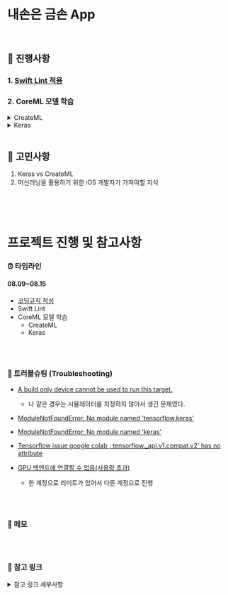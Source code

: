 
# 내손은 금손 App

<br>

## 📘 진행사항

### 1. [Swift Lint 적용](https://github.com/Kioding/ios-my-magical-hand/blob/f1d65c02347ec82621ec562c54eea3325f982d60/Docs/SwiftLint.md)
### 2. CoreML 모델 학습


<details>
<summary>CreateML</summary>
<div markdown="1">
  
1. Data 준비   
![train](https://user-images.githubusercontent.com/65153742/128963608-49488eea-890c-4bea-86bf-9a6ad970fb04.png)   
![test](https://user-images.githubusercontent.com/65153742/128963609-aa3aa6c4-4ef7-4d76-ab3c-6b8c0c1571f9.png)

2. CreateML 생성   
![스크린샷 2021-08-11 오후 12 05 53](https://user-images.githubusercontent.com/65153742/128963324-2d24cc3e-55a2-4976-8d74-37fe4808e2d5.png)
![스크린샷 2021-08-11 오후 12 11 17](https://user-images.githubusercontent.com/65153742/128963876-f4d6bfd0-f13d-4528-beb2-8e669fd99a7c.png)
![스크린샷 2021-08-11 오후 12 11 30](https://user-images.githubusercontent.com/65153742/128963786-4c182c67-417c-4e9a-b2cd-0ffb00fbb937.png)
![스크린샷 2021-08-11 오후 12 11 41](https://user-images.githubusercontent.com/65153742/128963789-4358e340-9ccb-4887-b6a2-9988a55d99ec.png)

3. Data 학습   
![스크린샷 2021-08-11 오후 12 15 19](https://user-images.githubusercontent.com/65153742/128965136-e47aec07-f2ff-487e-8771-dff4ca52f94c.png)
![스크린샷 2021-08-11 오후 12 14 32](https://user-images.githubusercontent.com/65153742/128965142-98caef26-fe74-434b-80d9-1fb9614d22ce.png)
![스크린샷 2021-08-11 오후 12 21 52](https://user-images.githubusercontent.com/65153742/128965143-61bfd449-1632-4882-8354-1c4f16697385.png)
![스크린샷 2021-08-11 오후 12 22 04](https://user-images.githubusercontent.com/65153742/128965145-f695ffe8-ca72-434b-aa2f-19431e736b22.png)   
![스크린샷 2021-08-11 오후 12 22 59](https://user-images.githubusercontent.com/65153742/128965146-2b46cd30-8b5e-4f38-bb24-c056b7fe1183.png)
![스크린샷 2021-08-11 오후 12 16 28](https://user-images.githubusercontent.com/65153742/128965148-bdea7c90-2bfe-47b2-a15d-495c040c5812.png)
![스크린샷 2021-08-11 오후 12 24 42](https://user-images.githubusercontent.com/65153742/128965151-5af4ffb8-adcf-49ad-a2d3-2cde20e820ef.png)
![스크린샷 2021-08-11 오후 12 24 52](https://user-images.githubusercontent.com/65153742/128965155-cd828e8c-9fac-4833-a8ca-90267a07e84a.png)
![스크린샷 2021-08-11 오후 12 25 01](https://user-images.githubusercontent.com/65153742/128965159-adf7f20f-1bea-43ba-9461-58858455964b.png)

4. 인식 시키기   
![스크린샷 2021-08-11 오후 12 27 50](https://user-images.githubusercontent.com/65153742/128965382-b1c79b84-99b4-45ac-a1f3-a2e01e385eef.png)
![스크린샷 2021-08-11 오후 12 27 57](https://user-images.githubusercontent.com/65153742/128965387-88f18a3d-5c27-4997-bc5a-4a598ea4da07.png)
![스크린샷 2021-08-11 오후 12 27 15](https://user-images.githubusercontent.com/65153742/128965390-5196b309-5baf-471c-856b-208e2b147016.png)
![스크린샷 2021-08-11 오후 12 27 10](https://user-images.githubusercontent.com/65153742/128965392-90622bfc-6d5f-41a0-a5ec-4a15cdede71e.png)


</details>

  
<details>
<summary>Keras</summary>
<div markdown="1">
  
![스크린샷 2021-08-10 오후 6 34 07](https://user-images.githubusercontent.com/65153742/128962797-7a3db23b-02ca-48c3-b559-a82c83265715.png)
  
![스크린샷 2021-08-10 오후 6 34 18](https://user-images.githubusercontent.com/65153742/128962801-1e1b0ebe-11eb-4cd8-9b37-77f28f60e6c1.png)
  
![스크린샷 2021-08-10 오후 6 34 39](https://user-images.githubusercontent.com/65153742/128962804-c07cf277-4a64-46e8-abc1-b67efa82a17b.png)
  
![스크린샷 2021-08-10 오후 6 34 53](https://user-images.githubusercontent.com/65153742/128962808-faccd266-8d04-4362-b737-282d89e2bb48.png)
  
![스크린샷 2021-08-10 오후 6 35 06](https://user-images.githubusercontent.com/65153742/128962810-b4bea98b-c4da-41d4-b205-18d8fe9ce424.png)
  
![스크린샷 2021-08-10 오후 6 35 21](https://user-images.githubusercontent.com/65153742/128962826-a0c6526e-808d-4f07-b59f-183fe1af9da3.png)
  
![스크린샷 2021-08-10 오후 6 35 43](https://user-images.githubusercontent.com/65153742/128962831-34dbbcfb-2bb3-4155-a1c5-18e8b4e6a7f1.png)
  
![스크린샷 2021-08-10 오후 6 35 54](https://user-images.githubusercontent.com/65153742/128962833-e11d12a4-384a-4080-b9ec-511cf7c7b4a8.png)
  
![스크린샷 2021-08-10 오후 6 36 05](https://user-images.githubusercontent.com/65153742/128962838-ffe7d24b-44af-4c22-850c-5132e5860b7b.png)
  
![스크린샷 2021-08-10 오후 6 36 21](https://user-images.githubusercontent.com/65153742/128962843-cd8b602b-e15a-4a9c-8917-a30c3a76bdaa.png)

</details>


<br>

## 📕 고민사항
1. Keras vs CreateML
2. 머신러닝을 활용하기 위한 iOS 개발자가 가져야할 지식 

<br><br><br>

# 프로젝트 진행 및 참고사항

### ⏰ 타임라인

#### 08.09~08.15
- [코딩규칙 작성](https://github.com/Kioding/ios-my-magical-hand/blob/f1d65c02347ec82621ec562c54eea3325f982d60/Docs/%EA%B7%9C%EC%B9%99.md)
- Swift Lint
- CoreML 모델 학습
    - CreateML
    - Keras


<br>
<br>

### 🚀 트러블슈팅 (Troubleshooting)
- [A build only device cannot be used to run this target.](https://comster.tistory.com/774)
    - 나 같은 경우는 시뮬레이터를 지정하지 않아서 생긴 문제였다.

- [ModuleNotFoundError: No module named 'tensorflow.keras'](https://codedragon.tistory.com/10118)
- [ModuleNotFoundError: No module named 'keras'](https://aalto.tistory.com/4)
- [Tensorflow issue google colab ; tensorflow._api.v1.compat.v2' has no attribute](https://stackoverflow.com/questions/67703514/tensorflow-issue-google-colab-tensorflow-api-v1-compat-v2-has-no-attribute/67751009#67751009)
- [GPU 백엔드에 연결할 수 없음(사용량 초과)](https://limitsinx.tistory.com/135)
   - 한 계정으로 리미트가 있어서 다른 계정으로 진행
   
<br>
<br>

### 📝 메모


<br>
<br>

### 🔗 참고 링크

<details>
<summary>참고 링크 세부사항</summary>
<div markdown="1">

<br>
  
CoreML 및 이미지 처리 관련 문서
  - [CoreML](https://developer.apple.com/documentation/coreml)
  - [CoreML API](https://developer.apple.com/documentation/coreml/core_ml_api) 
  - [CreatML](https://developer.apple.com/documentation/createml)
  - [Creating an Image Classifier Model](https://developer.apple.com/documentation/createml/creating_an_image_classifier_model) 
  - [Drawing](https://developer.apple.com/documentation/uikit/drawing)
  - [UIGraphicsImageRenderer](https://developer.apple.com/documentation/uikit/uigraphicsimagerenderer)
  - [CVPixelBuffer](https://developer.apple.com/documentation/corevideo/1456758-cvpixelbuffercreate)
  - [coremltools](https://coremltools.readme.io/docs/what-are-coreml-tools)
  
머신러닝 및 Keras를 공부하고 싶다면(참고용)
  - [머신러닝 대체 뭘까요?](https://youtu.be/ieaqrwZeyLY)
  - [컨볼루션 신경망 만들기](https://tykimos.github.io/2017/03/08/CNN_Getting_Started/)
  - [케라스 공식 사이트](https://keras.io/)
  - [머신러닝을 위한 파이썬](https://www.boostcourse.org/ai222)
  - [모두를 위한 파이썬](https://www.boostcourse.org/cs122)

Swift Lint
- [[야곰닷넷] Swift Lint](https://yagom.net/forums/topic/swift-lint-%EC%8D%A8%EB%B3%B4%EA%B8%B0/)
- [[github] SwiftLint](https://github.com/realm/SwiftLint/blob/master/README_KR.md)
- [[블로그] SwiftLint를 적용해보았습니다. - 여름의 호랑이](https://summerhorang.tistory.com/8)
  
CreateML, Keras
- [[블로그] 맥북으로 머신러닝을 돌려보자! - OH!ING](https://ohiing.com/%EB%A7%A5%EB%B6%81%EC%9C%BC%EB%A1%9C-%EB%A8%B8%EC%8B%A0%EB%9F%AC%EB%8B%9D%EC%9D%84-%EB%8F%8C%EB%A0%A4%EB%B3%B4%EC%9E%90/)
- [CPU와 GPU의 차이](https://sdc-james.gitbook.io/onebook/2.-1/1./1.1.1.-cpu-gpu)
  
기타
  - [[raywenderlich] UIKit Drawing Tutorial: How to Make a Simple Drawing App](https://www.raywenderlich.com/5895-uikit-drawing-tutorial-how-to-make-a-simple-drawing-app)
 
</details>


